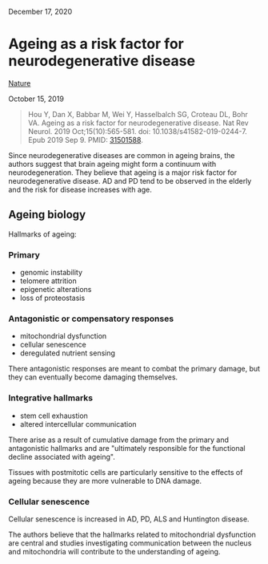 December 17, 2020

# Ageing as a risk factor for neurodegenerative disease

[Nature](https://www.nature.com/articles/s41582-019-0244-7)

October 15, 2019

> Hou Y, Dan X, Babbar M, Wei Y, Hasselbalch SG, Croteau DL, Bohr VA. Ageing as
> a risk factor for neurodegenerative disease. Nat Rev Neurol. 2019
> Oct;15(10):565-581. doi: 10.1038/s41582-019-0244-7. Epub 2019 Sep 9. PMID:
> [31501588](https://pubmed.ncbi.nlm.nih.gov/31501588).

Since neurodegenerative diseases are common in ageing brains, the authors
suggest that brain ageing might form a continuum with neurodegeneration. They
believe that ageing is a major risk factor for neurodegenerative disease. AD and
PD tend to be observed in the elderly and the risk for disease increases with
age.

## Ageing biology

Hallmarks of ageing:

### Primary

- genomic instability
- telomere attrition
- epigenetic alterations
- loss of proteostasis

### Antagonistic or compensatory responses

- mitochondrial dysfunction
- cellular senescence
- deregulated nutrient sensing

There antagonistic responses are meant to combat the primary damage, but they
can eventually become damaging themselves.

### Integrative hallmarks

- stem cell exhaustion
- altered intercellular communication

There arise as a result of cumulative damage from the primary and antagonistic
hallmarks and are "ultimately responsible for the functional decline associated
with ageing".

Tissues with postmitotic cells are particularly sensitive to the effects of
ageing because they are more vulnerable to DNA damage.

### Cellular senescence

Cellular senescence is increased in AD, PD, ALS and Huntington disease.

The authors believe that the hallmarks related to mitochondrial dysfunction are
central and studies investigating communication between the nucleus and
mitochondria will contribute to the understanding of ageing.

